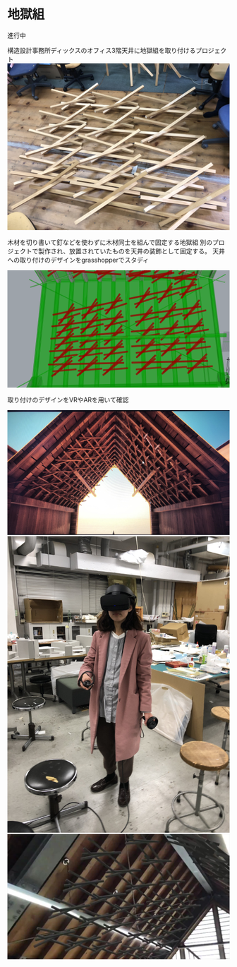 # 地獄組
進行中

構造設計事務所ディックスのオフィス3階天井に地獄組を取り付けるプロジェクト
![zigokugumi](zigokugumi.jpg)

木材を切り書いて釘などを使わずに木材同士を組んで固定する地獄組 
別のプロジェクトで製作され、放置されていたものを天井の装飾として固定する。 
天井への取り付けのデザインをgrasshopperでスタディ

![gh](gh.PNG)

取り付けのデザインをVRやARを用いて確認

![twinmotion](twinmotion.png)
![VR](vr.jpg)
![AR](ar.jpg)
